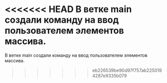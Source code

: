 <<<<<<< HEAD
В ветке main создали команду на ввод пользователем элементов массива.
=======
В ветке main создали команду на ввод пользователем элементов массива.
>>>>>>> eb226539be90d97f757ab2250194287e9335b079
